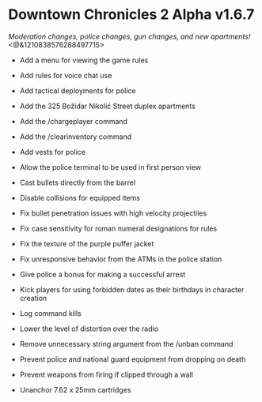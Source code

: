 # Downtown Chronicles 2 Alpha v1.6.7
*Moderation changes, police changes, gun changes, and new apartments!*
<@&1210838576288497715>

* Add a menu for viewing the game rules
* Add rules for voice chat use
* Add tactical deployments for police
* Add the 325 Božidar Nikolić Street duplex apartments
* Add the /chargeplayer command
* Add the /clearinventory command
* Add vests for police
* Allow the police terminal to be used in first person view

* Cast bullets directly from the barrel
* Disable collisions for equipped items
* Fix bullet penetration issues with high velocity projectiles
* Fix case sensitivity for roman numeral designations for rules
* Fix the texture of the purple puffer jacket
* Fix unresponsive behavior from the ATMs in the police station
* Give police a bonus for making a successful arrest
* Kick players for using forbidden dates as their birthdays in character creation
* Log command kills
* Lower the level of distortion over the radio
* Remove unnecessary string argument from the /unban command
* Prevent police and national guard equipment from dropping on death
* Prevent weapons from firing if clipped through a wall
* Unanchor 7.62 x 25mm cartridges